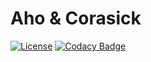# Aho & Corasick

[![License](https://img.shields.io/badge/License-MIT-yellow.svg)](https://github.com/be-next/Aho_Coratchick/blob/main/LICENSE)
[![Codacy Badge](https://app.codacy.com/project/badge/Grade/039887e3c4824f67af003c3797f5785d)](https://www.codacy.com/gh/be-next/Aho_Coratchick/dashboard?utm_source=github.com&amp;utm_medium=referral&amp;utm_content=be-next/Aho_Coratchick&amp;utm_campaign=Badge_Grade)
